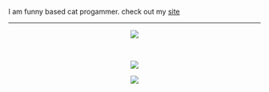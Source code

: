 I am funny based cat progammer.
check out my <a href="https://nekaoumike.dev">site</a>

<hr />

<p align="center">
  <a href="https://skillicons.dev">
    <img src="https://skillicons.dev/icons?i=c++,js,html,C#,java" />
    <br />
  </a>
</p>
<br />

<p align="center">
    <img src="https://github-readme-stats.vercel.app/api?username=NekaouMike&theme=merko&show_icons=true" />
</p>
<p align="center">
    <img src="https://github-readme-stats.vercel.app/api/top-langs/?username=NekaouMike&theme=merko" />
</p>
